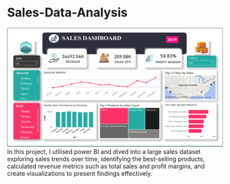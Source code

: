 # Sales-Data-Analysis
![Dashbord Analytics](https://github.com/Duma1011/Sales-Data-Analysis/blob/main/Sale%20Analysis.png?raw=true)
In this project, I utilised power BI and dived into a large sales dataset exploring sales trends over time, identifying the best-selling products, calculated revenue metrics such as total sales and profit margins, and create visualizations to present findings effectively.

